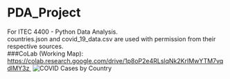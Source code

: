 # PDA_Project
For ITEC 4400 - Python Data Analysis.<br>
countries.json and covid_19_data.csv are used with permission from their respective sources.<br>
###CoLab (Working Map):<br>
https://colab.research.google.com/drive/1p8oP2e4RLslqNk2KrIMwYTM7vqdIMY3z 
![COVID Cases by Country](src/folium_output.ipynb?raw=true "COVID Cases by Country")
